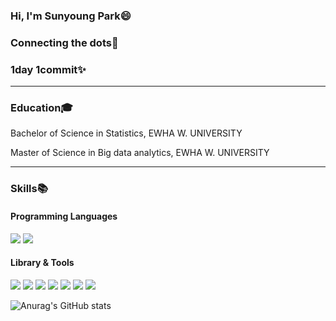 ### Hi, I'm Sunyoung Park:smile:

### Connecting the dots:stars:

### 1day 1commit:sparkles:
---
### Education:mortar_board:
Bachelor of Science in Statistics, EWHA W. UNIVERSITY 

Master of Science in Big data analytics, EWHA W. UNIVERSITY

---
### Skills:books:

#### Programming Languages
<img src="https://img.shields.io/badge/R-276DC3?style=for-the-badge&logo=R&logoColor=white"/> <img src="https://img.shields.io/badge/Python-3776AB?style=for-the-badge&logo=Python&logoColor=white"/>

#### Library & Tools
<img src="https://img.shields.io/badge/Keras-D00000?style=for-the-badge&logo=Keras&logoColor=white"/> <img src="https://img.shields.io/badge/TensorFlow-FF6F00?style=for-the-badge&logo=TensorFlow&logoColor=white"/> <img src="https://img.shields.io/badge/PyTorch-EE4C2C?style=for-the-badge&logo=PyTorch&logoColor=white"/> <img src="https://img.shields.io/badge/scikitlearn-F7931E?style=for-the-badge&logo=scikit-learn&logoColor=white"/> <img src="https://img.shields.io/badge/pandas-150458?style=for-the-badge&logo=pandas&logoColor=white"/> <img src="https://img.shields.io/badge/NumPy-013243?style=for-the-badge&logo=NumPy&logoColor=white"/> <img src="https://img.shields.io/badge/Folium-77B829?style=for-the-badge&logo=Folium&logoColor=white"/>


![Anurag's GitHub stats](https://github-readme-stats.vercel.app/api?username=psuny1116&show_icons=true&theme=radical)
